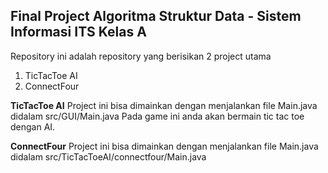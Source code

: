 ## Final Project Algoritma Struktur Data - Sistem Informasi ITS Kelas A
Repository ini adalah repository yang berisikan 2 project utama
1. TicTacToe AI
2. ConnectFour

**TicTacToe AI**
Project ini bisa dimainkan dengan menjalankan file Main.java didalam src/GUI/Main.java
Pada game ini anda akan bermain tic tac toe dengan AI.

**ConnectFour**
Project ini bisa dimainkan dengan menjalankan file Main.java didalam src/TicTacToeAI/connectfour/Main.java
